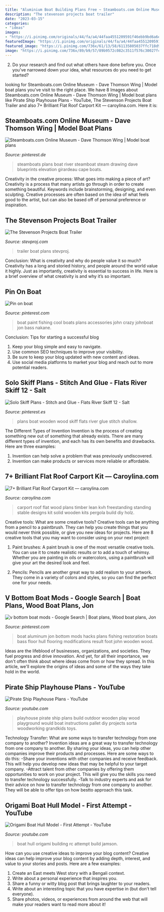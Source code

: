 ```yaml
---
title: "Aluminium Boat Building Plans Free ~ Steamboats.com Online Museum"
description: "The stevenson projects boat trailer"
date: "2023-03-15"
categories:
- "ideas"
images:
- "https://i.pinimg.com/originals/44/fa/a4/44faa4551209591f46ebb9bd6a6e6df0.jpg"
featuredImage: "https://i.pinimg.com/originals/44/fa/a4/44faa4551209591f46ebb9bd6a6e6df0.jpg"
featured_image: "https://i.pinimg.com/736x/61/13/58/61135805037ffc718d903b12b60b2768.jpg"
image: "https://i.pinimg.com/736x/89/b9/57/89b9572c082c3511f576c30027fcc072.jpg"
---
```



2. Do your research and find out what others have done before you. Once you've narrowed down your idea, what resources do you need to get started? 

	

		
looking for Steamboats.com Online Museum - Dave Thomson Wing | Model boat plans you've visit to the right place. We have 8 Images about Steamboats.com Online Museum - Dave Thomson Wing | Model boat plans like Pirate Ship Playhouse Plans - YouTube, The Stevenson Projects Boat Trailer and also 7+ Brilliant Flat Roof Carport Kit — caroylina.com. Here it is:
		
    
## Steamboats.com Online Museum - Dave Thomson Wing | Model Boat Plans

<img loading=lazy src="https://i.pinimg.com/736x/89/b9/57/89b9572c082c3511f576c30027fcc072.jpg" onerror="this.onerror=null;this.src='https://tse2.mm.bing.net/th?id=OIP.IXA57JBXckKuEioSuE-cHAHaF_&amp;pid=15.1';" alt="Steamboats.com Online Museum - Dave Thomson Wing | Model boat plans">

_Source: pinterest.de_

>steamboats plans boat river steamboat steam drawing dave blueprints elevation girardeau cape boats. 

	

Creativity in the creative process: What goes into making a piece of art?
Creativity is a process that many artists go through in order to create something beautiful. Keywords include brainstorming, designing, and even sculpting. Creative processes are often based on the idea of what feels good to the artist, but can also be based off of personal preference or inspiration.

    
## The Stevenson Projects Boat Trailer

<img loading=lazy src="https://stevproj.com/BtTrlr1.jpg" onerror="this.onerror=null;this.src='https://tse4.mm.bing.net/th?id=OIP.COvnJNl2Spk9YH5zn1DJzgHaEX&amp;pid=15.1';" alt="The Stevenson Projects Boat Trailer">

_Source: stevproj.com_

>trailer boat plans stevproj. 

	

Conclusion: What is creativity and why do people value it so much?
Creativity has a long and storied history, and people around the world value it highly. Just as importantly, creativity is essential to success in life. Here is a brief overview of what creativity is and why it’s so important.

    
## Pin On Boat

<img loading=lazy src="https://i.pinimg.com/736x/2c/a2/ad/2ca2ad8a943b42105a871bd096016cae--fishing-tips-bass-fishing.jpg" onerror="this.onerror=null;this.src='https://tse4.mm.bing.net/th?id=OIP.0xXz37tSCoXGfJ-Jzrn0mQHaHV&amp;pid=15.1';" alt="Pin on boat">

_Source: pinterest.com_

>boat paint fishing cool boats plans accessories john crazy johnboat jon bass nakane. 

	

Conclusion: Tips for starting a successful blog
1. Keep your blog simple and easy to navigate.
2. Use common SEO techniques to improve your visibility.
3. Be sure to keep your blog updated with new content and ideas.
4. Use social media platforms to market your blog and reach out to more potential readers.

    
## Solo Skiff Plans - Stitch And Glue - Flats River Skiff 12 - Salt

<img loading=lazy src="https://i.pinimg.com/736x/61/13/58/61135805037ffc718d903b12b60b2768.jpg" onerror="this.onerror=null;this.src='https://tse1.mm.bing.net/th?id=OIP.9_vRrBryhLQi7edF14ZxLwHaHa&amp;pid=15.1';" alt="Solo Skiff Plans - Stitch and Glue - Flats River Skiff 12 - Salt">

_Source: pinterest.es_

>plans boat wooden wood skiff flats river glue stitch shallow. 

	

The Different Types of Invention
Invention is the process of creating something new out of something that already exists. There are many different types of invention, and each has its own benefits and drawbacks. Here are three examples: 
1. Invention can help solve a problem that was previously undiscovered. 
2. Invention can make products or services more reliable or affordable. 

    
## 7+ Brilliant Flat Roof Carport Kit — Caroylina.com

<img loading=lazy src="https://caroylina.com/wp-content/uploads/2020/01/carport-flat-roof-carport-plans-picture-sample-of-flat-roof-carport-kit.jpg" onerror="this.onerror=null;this.src='https://tse1.mm.bing.net/th?id=OIP.zB0EbFVSKTkLWOqiwoppZgHaF7&amp;pid=15.1';" alt="7+ Brilliant Flat Roof Carport Kit — caroylina.com">

_Source: caroylina.com_

>carport roof flat wood plans timber lean kvh freestanding standing stable designs kit solid wooden kits pergola build diy holz. 

	

Creative tools: What are some creative tools?
Creative tools can be anything from a pencil to a paintbrush. They can help you create things that you would never think possible, or give you new ideas for projects. Here are 8 creative tools that you may want to consider using on your next project:
1. Paint brushes: A paint brush is one of the most versatile creative tools. You can use it to create realistic results or to add a touch of whimsy. Whether you are painting in oils or watercolors, using a paintbrush will give your art the desired look and feel.

2. Pencils: Pencils are another great way to add realism to your artwork. They come in a variety of colors and styles, so you can find the perfect one for your needs.

    
## V Bottom Boat Mods - Google Search | Boat Plans, Wood Boat Plans, Jon

<img loading=lazy src="https://i.pinimg.com/originals/44/fa/a4/44faa4551209591f46ebb9bd6a6e6df0.jpg" onerror="this.onerror=null;this.src='https://tse1.mm.bing.net/th?id=OIP.DLmhCUjs4Iw8052XXeZMMQHaFj&amp;pid=15.1';" alt="v bottom boat mods - Google Search | Boat plans, Wood boat plans, Jon">

_Source: pinterest.com_

>boat aluminum jon bottom mods hacks plans fishing restoration boats bass floor hull flooring modifications result foot john wooden wood. 

	

Ideas are the lifeblood of businesses, organizations, and societies. They fuel progress and drive innovation. And yet, for all their importance, we don't often think about where ideas come from or how they spread. In this article, we'll explore the origins of ideas and some of the ways they take hold in the world.

    
## Pirate Ship Playhouse Plans - YouTube

<img loading=lazy src="http://i.ytimg.com/vi/0RZzQ2qySdA/maxresdefault.jpg" onerror="this.onerror=null;this.src='https://tse2.mm.bing.net/th?id=OIP.OKBlKf9uvZDH-lJEFyGzvAHaEK&amp;pid=15.1';" alt="Pirate Ship Playhouse Plans - YouTube">

_Source: youtube.com_

>playhouse pirate ship plans build outdoor wooden play wood playground would boat instructions pallet diy projects sorta woodworking grandkids toys. 

	

Technology Transfer: What are some ways to transfer technology from one company to another?
Invention ideas are a great way to transfer technology from one company to another. By sharing your ideas, you can help other companies improve their products and processes. Here are some ways to do this: 
-Share your inventions with other companies and receive feedback. This will help you develop new ideas that may be helpful to your target company.
-Attract talent from other companies by offering them opportunities to work on your project. This will give you the skills you need to transfer technology successfully.
-Talk to industry experts and ask for their advice on how to transfer technology from one company to another. They will be able to offer tips on how bestto approach this task.

    
## Origami Boat Hull Model - First Attempt - YouTube

<img loading=lazy src="https://i.ytimg.com/vi/kVJZW36l4D4/maxresdefault.jpg" onerror="this.onerror=null;this.src='https://tse4.mm.bing.net/th?id=OIP.Wj27TmIjor4HuD0jR-MkbQHaEK&amp;pid=15.1';" alt="Origami Boat Hull Model - First Attempt - YouTube">

_Source: youtube.com_

>boat hull origami building rc attempt build jamson. 

	

How can you use creative ideas to improve your blog content?
Creative ideas can help improve your blog content by adding depth, interest, and value to your stories and posts. Here are a few examples:
1. Create an East meets West story with a Bengali context.
2. Write about a personal experience that inspires you.
3. Share a funny or witty blog post that brings laughter to your readers.
4. Write about an interesting topic that you have expertise in (but don’t tell everyone).  
5. Share photos, videos, or experiences from around the web that will make your readers want to read more about it!

